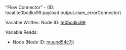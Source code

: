"Flow Connector" - (ID: local.te0bcdks99.payload.output.ciam_errorConnector)

Variable Written:
Node ID: [te0bcdks99](../nodes/te0bcdks99.md)

Variable Reads:
* Node (Node ID: [muund54c7j](../nodes/muund54c7j.md))
